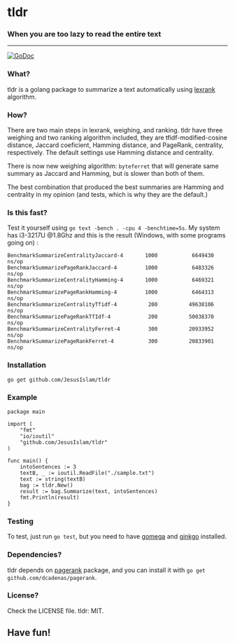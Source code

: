 # tldr
### When you are too lazy to read the entire text
------------------------------------------------------
[![GoDoc](https://godoc.org/github.com/JesusIslam/tldr?status.svg)](https://godoc.org/github.com/JesusIslam/tldr)

### What?
tldr is a golang package to summarize a text automatically using [lexrank](http://www.cs.cmu.edu/afs/cs/project/jair/pub/volume22/erkan04a-html/erkan04a.html) algorithm.

### How?
There are two main steps in lexrank, weighing, and ranking. tldr have three weighing and two ranking algorithm included, they are tfidf-modified-cosine distance, Jaccard coeficient, Hamming distance, and PageRank, centrality, respectively. The default settings use Hamming distance and centrality.

There is now new weighing algorithm: `byteferret` that will generate same summary as Jaccard and Hamming, but is slower than both of them.

The best combination that produced the best summaries are Hamming and centrality in my opinion (and tests, which is why they are the default.)

### Is this fast?
Test it yourself using `go text -bench . -cpu 4 -benchtime=5s`. 
My system has i3-3217U @1.8Ghz and this is the result (Windows, with some programs going on) :
```
BenchmarkSummarizeCentralityJaccard-4       1000           6649430 ns/op
BenchmarkSummarizePageRankJaccard-4         1000           6483326 ns/op
BenchmarkSummarizeCentralityHamming-4       1000           6469321 ns/op
BenchmarkSummarizePageRankHamming-4         1000           6464313 ns/op
BenchmarkSummarizeCentralityTfidf-4          200          49638106 ns/op
BenchmarkSummarizePageRankTfIdf-4            200          50038370 ns/op
BenchmarkSummarizeCentralityFerret-4         300          20933952 ns/op
BenchmarkSummarizePageRankFerret-4           300          20833901 ns/op
``` 

### Installation
`go get github.com/JesusIslam/tldr`

### Example

```
package main

import (
	"fmt"
	"io/ioutil"
	"github.com/JesusIslam/tldr"
)

func main() {
	intoSentences := 3
	textB, _ := ioutil.ReadFile("./sample.txt")
	text := string(textB)
	bag := tldr.New()
	result := bag.Summarize(text, intoSentences)
	fmt.Println(result)
}
```
### Testing
To test, just run `go test`, but you need to have [gomega](http://github.com/onsi/gomega) and [ginkgo](http://github.com/onsi/ginkgo) installed.

### Dependencies?
tldr depends on [pagerank](https://github.com/dcadenas/pagerank) package, and you can install it with `go get github.com/dcadenas/pagerank`.

### License?
Check the LICENSE file. tldr: MIT.

## Have fun!